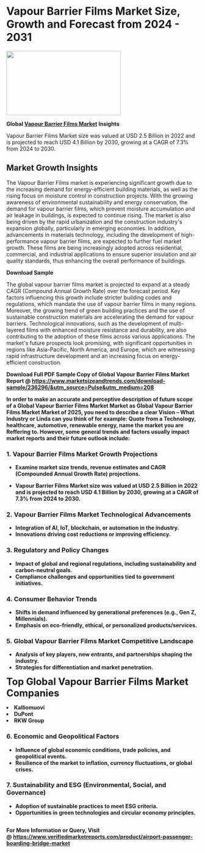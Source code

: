 <H1>Vapour Barrier Films Market Size, Growth and Forecast from 2024 - 2031</H1><img class="aligncenter size-medium wp-image-584254" src="https://thirdeyenews.in/wp-content/uploads/2024/09/Global-Market-Research-300x168.jpeg" alt="" width="300" height="168" /><p><strong>Global&nbsp;<a href="https://www.marketsizeandtrends.com/download-sample/236296/&amp;utm_source=Pulse&amp;utm_medium=208">Vapour Barrier Films Market</a> Insights</strong></p><p>Vapour Barrier Films Market size was valued at USD 2.5 Billion in 2022 and is projected to reach USD 4.1 Billion by 2030, growing at a CAGR of 7.3% from 2024 to 2030.</p><p><h2>Market Growth Insights</h2> <p>The Vapour Barrier Films market is experiencing significant growth due to the increasing demand for energy-efficient building materials, as well as the rising focus on moisture control in construction projects. With the growing awareness of environmental sustainability and energy conservation, the demand for vapour barrier films, which prevent moisture accumulation and air leakage in buildings, is expected to continue rising. The market is also being driven by the rapid urbanization and the construction industry's expansion globally, particularly in emerging economies. In addition, advancements in materials technology, including the development of high-performance vapour barrier films, are expected to further fuel market growth. These films are being increasingly adopted across residential, commercial, and industrial applications to ensure superior insulation and air quality standards, thus enhancing the overall performance of buildings.</p> <p><strong>Download Sample</strong></p> <p>The global vapour barrier films market is projected to expand at a steady CAGR (Compound Annual Growth Rate) over the forecast period. Key factors influencing this growth include stricter building codes and regulations, which mandate the use of vapour barrier films in many regions. Moreover, the growing trend of green building practices and the use of sustainable construction materials are accelerating the demand for vapour barriers. Technological innovations, such as the development of multi-layered films with enhanced moisture resistance and durability, are also contributing to the adoption of these films across various applications. The market's future prospects look promising, with significant opportunities in regions like Asia-Pacific, North America, and Europe, which are witnessing rapid infrastructure development and an increasing focus on energy-efficient construction. <p><strong></p><p><span class=""><strong>Download Full PDF Sample Copy of Global Vapour Barrier Films Market Report</strong> @ <a href="https://www.marketsizeandtrends.com/download-sample/236296/&amp;utm_source=Pulse&amp;utm_medium=208" target="_blank">https://www.marketsizeandtrends.com/download-sample/236296/&amp;utm_source=Pulse&amp;utm_medium=208</a></span></p><p>In order to make an accurate and perceptive description of future scope of a Global&nbsp;Vapour Barrier Films Market Market as Global&nbsp;Vapour Barrier Films Market Market of 2025, you need to describe a clear Vision &ndash; What Industry or Linda can you think of for example: Quote from a Technology, healthcare, automotive, renewable energy, name the market you are Reffering to. However, some general trends and factors usually impact market reports and their future outlook include:</p><h3>1.&nbsp;<strong>Vapour Barrier Films Market Growth Projections</strong></h3><ul><li>Examine market size trends, revenue estimates and CAGR (Compounded Annual Growth Rate) projections.</li><li><p>Vapour Barrier Films Market size was valued at USD 2.5 Billion in 2022 and is projected to reach USD 4.1 Billion by 2030, growing at a CAGR of 7.3% from 2024 to 2030.</p></li></ul><h3>2.&nbsp;<strong>Vapour Barrier Films Market Technological Advancements</strong></h3><ul><li>Integration of AI, IoT, blockchain, or automation in the industry.</li><li>Innovations driving cost reductions or improving efficiency.</li></ul><h3>3.&nbsp;<strong>Regulatory and Policy Changes</strong></h3><ul><li>Impact of global and regional regulations, including sustainability and carbon-neutral goals.</li><li>Compliance challenges and opportunities tied to government initiatives.</li></ul><h3>4.&nbsp;<strong>Consumer Behavior Trends</strong></h3><ul><li>Shifts in demand influenced by generational preferences (e.g., Gen Z, Millennials).</li><li>Emphasis on eco-friendly, ethical, or personalized products/services.</li></ul><h3>5.&nbsp;<strong>Global Vapour Barrier Films Market Competitive Landscape</strong></h3><ul><li>Analysis of key players, new entrants, and partnerships shaping the industry.</li><li>Strategies for differentiation and market penetration.</li></ul><p data-pm-slice="1 1 []"><span style="color: inherit; font-family: inherit; font-size: 25px;">Top Global Vapour Barrier Films Market Companies</span></p><div class="" data-test-id=""><p><li>Kalliomuovi</li><li> DuPont</li><li> RKW Group</li></p></div><h3>6.&nbsp;<strong>Economic and Geopolitical Factors</strong></h3><ul><li>Influence of global economic conditions, trade policies, and geopolitical events.</li><li>Resilience of the market to inflation, currency fluctuations, or global crises.</li></ul><h3>7.&nbsp;<strong>Sustainability and ESG (Environmental, Social, and Governance)</strong></h3><ul><li>Adoption of sustainable practices to meet ESG criteria.</li><li>Opportunities in green technologies and circular economy principles.</li></ul><h2><strong style="font-size: 14px;">For More Information or Query, Visit @&nbsp;</strong><a style="background-color: #ffffff; font-size: 14px;" href="https://www.marketsizeandtrends.com/report/vapour-barrier-films-market/" target="_blank">https://www.verifiedmarketreports.com/product/airport-passenger-boarding-bridge-market</a></h2>
